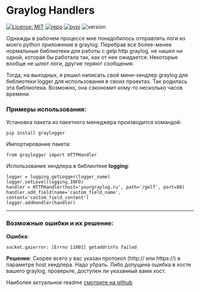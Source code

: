 # Graylog Handlers
[![License: MIT](https://badgen.net/badge/license/MIT/green)](https://opensource.org/licenses/MIT)
[![repo](https://badgen.net/badge/icon/github?icon=github&label)](https://github.com/Oficerov/graylogger)
[![pypi](https://badgen.net/badge/icon/pypi?color=yellow&icon=pypi&label)](https://pypi.org/project/graylogger/)
![version](https://badgen.net/badge/Version/0.2.4/orange)

Однажды в рабочем процессе мне понадобилось отправлять логи из моего python приложения в graylog.
Перебрав все более-менее нормальные библиотеки для работы с gelp http graylog, не нашел ни одной,
которая бы работала так, как от нее ожидается. Некоторые вообще не шлют логи, другие теряют сообщения.

Тогда, на выходных, я решил написать свой мини-хендлер graylog для библиотеки logger для использования в своих проектах.
Так родилась эта библиотека. Возможно, она сэкономит кому-то несколько часов времени.

### Примеры использования:
Установка пакета из пакетного менеджера производится командой:

    pip install graylogger

Импортирование пакета:

    from graylogger import HTTPHandler

Использование хендлера в библиотеке **logging**:

    logger = logging.getLogger(logger_name)
    logger.setLevel(logging.INFO)
    handler = HTTPHandler(host='yourgraylog.ru', path='/gelf', port=80)
    handler.add_field(name='castom_field_name', content='castom_field_content')
    logger.addHandler(handler)

---
### Возможные ошибки и их решение:
**Ошибка**:

    socket.gaierror: [Errno 11001] getaddrinfo failed
**Решение**: Скорее всего у вас указан протокол (http:// или https://) в параметре host хендлера. Надо убрать.
Либо допущена ошибка в хосте вашего graylog, проверьте, доступен ли указанный вами хост.


Наиболее актуальное readme [смотрите на github](https://github.com/Oficerov/graylogger)
